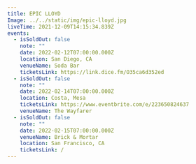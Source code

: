 ```yaml
---
title: EPIC LLOYD
Image: ../../static/img/epic-lloyd.jpg
liveTime: 2021-12-09T14:15:34.839Z
events:
  - isSoldOut: false
    note: ""
    date: 2022-02-12T07:00:00.000Z
    location: San Diego, CA
    venueName: Soda Bar
    ticketsLink: https://link.dice.fm/O35ca6d352ed
  - isSoldOut: false
    note: ""
    date: 2022-02-14T07:00:00.000Z
    location: Costa, Mesa
    ticketsLink: https://www.eventbrite.com/e/223650824637
    venueName: The Wayfarer
  - isSoldOut: false
    note: ""
    date: 2022-02-15T07:00:00.000Z
    venueName: Brick & Mortar
    location: San Francisco, CA
    ticketsLink: /
---
```

